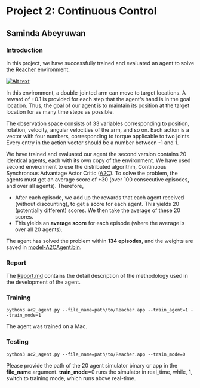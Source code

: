 # Project 2: Continuous Control
## Saminda Abeyruwan

### Introduction

In this project, we have successfully trained and evaluated an agent to solve the [Reacher](https://github.com/Unity-Technologies/ml-agents/blob/master/docs/Learning-Environment-Examples.md#reacher) environment.

[![Alt text](https://img.youtube.com/vi/_X8TD39DvNA/0.jpg)](https://www.youtube.com/watch?v=_X8TD39DvNA)

In this environment, a double-jointed arm can move to target locations. A reward of +0.1 is provided for each step that the agent's hand is in the goal location. Thus, the goal of our agent is to maintain its position at the target location for as many time steps as possible.

The observation space consists of 33 variables corresponding to position, rotation, velocity, angular velocities of the arm, and so on. Each action is a vector with four numbers, corresponding to torque applicable to two joints. Every entry in the action vector should be a number between -1 and 1.

We have trained and evaluated our agent the second version contains 20 identical agents, each with its own copy of the environment. We have used second environment to use the distributed algorithm, Continuous Synchronous Advantage Actor Critic ([A2C](https://arxiv.org/pdf/1602.01783v1.pdf)). To solve the problem, the agents must get an average score of +30 (over 100 consecutive episodes, and over all agents).  Therefore,

* After each episode, we add up the rewards that each agent received (without discounting), to get a score for each agent.  This yields 20 (potentially different) scores.  We then take the average of these 20 scores. 
* This yields an **average score** for each episode (where the average is over all 20 agents).

The agent has solved the problem within __134 episodes__, and the weights are saved in [model-A2CAgent.bin](model-A2CAgent.bin).


### Report

The [Report.md](Report.md) contains the detail description of the methodology used in the development of the agent.  

### Training

	python3 ac2_agent.py --file_name=path/to/Reacher.app --train_agent=1 --train_mode=1

The agent was trained on a Mac. 	

### Testing

	python3 ac2_agent.py --file_name=path/to/Reacher.app --train_mode=0
	
Please provide the path of the 20 agent simulator binary or app in the __file\_name__	argument. __train\_mode__=0 runs the simulator in real_time, while, 1, switch to training mode, which runs above real-time. 
